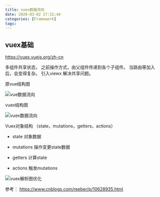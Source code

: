 ```yaml
---
title: vuex数据流向
date: 2020-03-02 17:31:44
categories: [Framework]
tags:
---
```


## vuex基础

https://vuex.vuejs.org/zh-cn

多组件共享状态， 之前操作方式，由父组件传递到各个子组件。 当路由等加入后，会变得复杂。 引入viewx 解决共享问题。

原vue结构图

![vue数据流向](vue数据流向.png)

vuex结构图

![vuex数据流向](vuex数据流向.png)

Vuex对象结构 （state，mutations，getters，actions） 

- state 对象数据

- mutations 操作变更state数据

- getters 计算state

- actions  触发mutations

![vuex解析图优化](vuex解析图优化.png)

参考：
https://www.cnblogs.com/reeber/p/10628935.html
